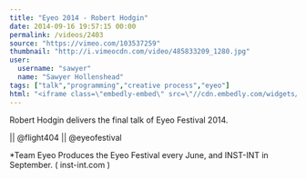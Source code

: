```yaml
---
title: "Eyeo 2014 - Robert Hodgin"
date: 2014-09-16 19:57:15 00:00
permalink: /videos/2403
source: "https://vimeo.com/103537259"
thumbnail: "http://i.vimeocdn.com/video/485833209_1280.jpg"
user:
  username: "sawyer"
  name: "Sawyer Hollenshead"
tags: ["talk","programming","creative process","eyeo"]
html: "<iframe class=\"embedly-embed\" src=\"//cdn.embedly.com/widgets/media.html?src=http%3A%2F%2Fplayer.vimeo.com%2Fvideo%2F103537259&wmode=transparent&src_secure=1&url=http%3A%2F%2Fvimeo.com%2F103537259&image=http%3A%2F%2Fi.vimeocdn.com%2Fvideo%2F485833209_1280.jpg&key=daaebf4d9cdd46779200162d0ca86e20&type=text%2Fhtml&schema=vimeo\" width=\"1280\" height=\"720\" scrolling=\"no\" frameborder=\"0\" allowfullscreen></iframe>"
---
```


Robert Hodgin delivers the final talk of Eyeo Festival 2014.

|| @flight404
|| @eyeofestival

*Team Eyeo Produces the Eyeo Festival every June, and INST-INT in September. ( inst-int.com )